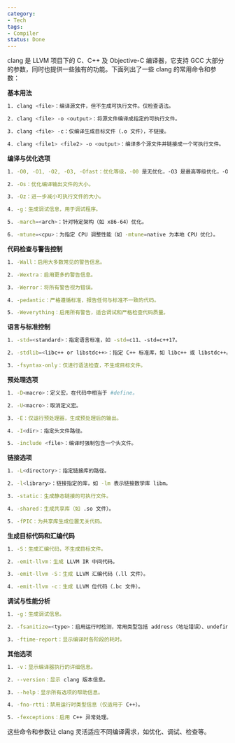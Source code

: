 ```yaml
---
category:
- Tech
tags:
- Compiler
status: Done
---
```




clang 是 LLVM 项目下的 C、C++ 及 Objective-C 编译器，它支持 GCC 大部分的参数，同时也提供一些独有的功能。下面列出了一些 clang 的常用命令和参数：

**基本用法**

```bash
1. clang <file>：编译源文件，但不生成可执行文件。仅检查语法。

2. clang <file> -o <output>：将源文件编译成指定的可执行文件。

3. clang <file> -c：仅编译生成目标文件（.o 文件），不链接。

4. clang <file1> <file2> -o <output>：编译多个源文件并链接成一个可执行文件。
```
  
**编译与优化选项**

```bash
1. -O0, -O1, -O2, -O3, -Ofast：优化等级，-O0 是无优化，-O3 是最高等级优化，-Ofast 是极致优化（不保证完全符合标准）。

2. -Os：优化编译输出文件的大小。

3. -Oz：进一步减小可执行文件的大小。

4. -g：生成调试信息，用于调试程序。

5. -march=<arch>：针对特定架构（如 x86-64）优化。

6. -mtune=<cpu>：为指定 CPU 调整性能（如 -mtune=native 为本地 CPU 优化）。
```

**代码检查与警告控制**

```bash
1. -Wall：启用大多数常见的警告信息。

2. -Wextra：启用更多的警告信息。

3. -Werror：将所有警告视为错误。

4. -pedantic：严格遵循标准，报告任何与标准不一致的代码。

5. -Weverything：启用所有警告，适合调试和严格检查代码质量。
```

**语言与标准控制**

```bash
1. -std=<standard>：指定语言标准，如 -std=c11、-std=c++17。

2. -stdlib=<libc++ or libstdc++>：指定 C++ 标准库，如 libc++ 或 libstdc++。

3. -fsyntax-only：仅进行语法检查，不生成目标文件。
```
  
**预处理选项**

```bash
1. -D<macro>：定义宏，在代码中相当于 #define。

2. -U<macro>：取消定义宏。

3. -E：仅运行预处理器，生成预处理后的输出。

4. -I<dir>：指定头文件路径。

5. -include <file>：编译时强制包含一个头文件。
```
  
**链接选项**

```bash
1. -L<directory>：指定链接库的路径。

2. -l<library>：链接指定的库，如 -lm 表示链接数学库 libm。

3. -static：生成静态链接的可执行文件。

4. -shared：生成共享库（如 .so 文件）。

5. -fPIC：为共享库生成位置无关代码。
```
  
**生成目标代码和汇编代码**

```bash
1. -S：生成汇编代码，不生成目标文件。

2. -emit-llvm：生成 LLVM IR 中间代码。

3. -emit-llvm -S：生成 LLVM 汇编代码（.ll 文件）。

4. -emit-llvm -c：生成 LLVM 位代码（.bc 文件）。
```
  
**调试与性能分析**

```bash
1. -g：生成调试信息。

2. -fsanitize=<type>：启用运行时检测，常用类型包括 address（地址错误）、undefined（未定义行为）、memory（内存错误）等。

3. -ftime-report：显示编译时各阶段的耗时。
```
  
**其他选项**

```bash
1. -v：显示编译器执行的详细信息。

2. --version：显示 clang 版本信息。

3. --help：显示所有选项的帮助信息。

4. -fno-rtti：禁用运行时类型信息（仅适用于 C++）。

5. -fexceptions：启用 C++ 异常处理。
```
  

这些命令和参数让 clang 灵活适应不同编译需求，如优化、调试、检查等。